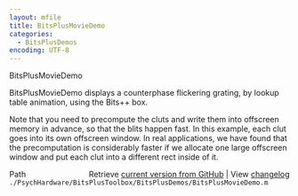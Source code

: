 ```yaml
---
layout: mfile
title: BitsPlusMovieDemo
categories:
  - BitsPlusDemos
encoding: UTF-8
---
```


BitsPlusMovieDemo

BitsPlusMovieDemo displays a counterphase flickering grating, by lookup
table animation, using the Bits++ box.

Note that you need to precompute the cluts and write them into
offscreen memory in advance, so that the blits happen fast.  In
this example, each clut goes into its own offscreen window.  In
real applications, we have found that the precomputation is considerably
faster if we allocate one large offscreen window and put each clut
into a different rect inside of it.


<div class="code_header" style="text-align:right;">
  <span style="float:left;">Path&nbsp;&nbsp;</span> <span class="counter">Retrieve <a href=
  "https://raw.github.com/Psychtoolbox-3/Psychtoolbox-3/beta/./PsychHardware/BitsPlusToolbox/BitsPlusDemos/BitsPlusMovieDemo.m">current version from GitHub</a> | View <a href=
  "https://github.com/Psychtoolbox-3/Psychtoolbox-3/commits/beta/./PsychHardware/BitsPlusToolbox/BitsPlusDemos/BitsPlusMovieDemo.m">changelog</a></span>
</div>
<div class="code">
  <code>./PsychHardware/BitsPlusToolbox/BitsPlusDemos/BitsPlusMovieDemo.m</code>
</div>
